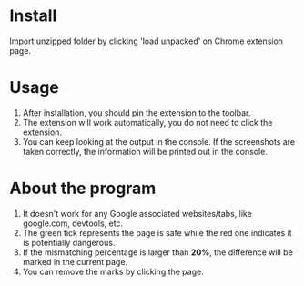 # Install
Import unzipped folder by clicking 'load unpacked' on Chrome extension page.

# Usage
1. After installation, you should pin the extension to the toolbar.  
2. The extension will work automatically, you do not need to click the extension.  
3. You can keep looking at the output in the console. If the screenshots are taken correctly, the information will be printed out in the console.  

# About the program
1. It doesn't work for any Google associated websites/tabs, like google.com, devtools, etc.  
2. The green tick represents the page is safe while the red one indicates it is potentially dangerous.  
3. If the mismatching percentage is larger than **20%**, the difference will be marked in the current page.
3. You can remove the marks by clicking the page. 
